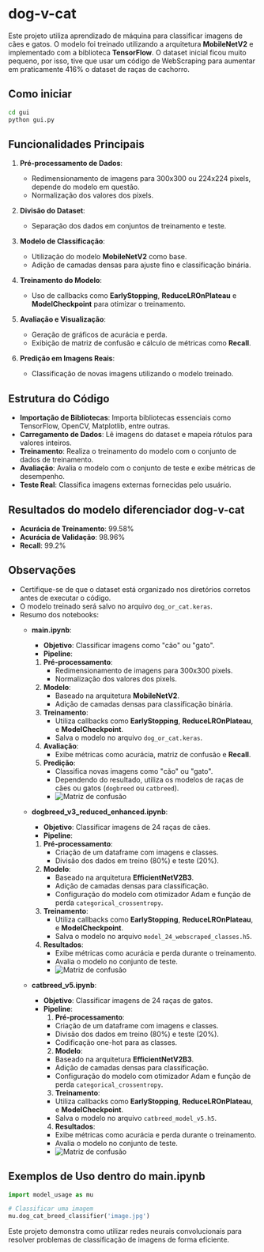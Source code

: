 # dog-v-cat

Este projeto utiliza aprendizado de máquina para classificar imagens de cães e gatos. O modelo foi treinado utilizando a arquitetura **MobileNetV2** e implementado com a biblioteca **TensorFlow**.
O dataset inicial ficou muito pequeno, por isso, tive que usar um código de WebScraping para aumentar em praticamente 416% o dataset de raças de cachorro.

## Como iniciar
```bash
cd gui
python gui.py
```

## Funcionalidades Principais

1. **Pré-processamento de Dados**:
   - Redimensionamento de imagens para 300x300 ou 224x224 pixels, depende do modelo em questão.
   - Normalização dos valores dos pixels.

2. **Divisão do Dataset**:
   - Separação dos dados em conjuntos de treinamento e teste.

3. **Modelo de Classificação**:
   - Utilização do modelo **MobileNetV2** como base.
   - Adição de camadas densas para ajuste fino e classificação binária.

4. **Treinamento do Modelo**:
   - Uso de callbacks como **EarlyStopping**, **ReduceLROnPlateau** e **ModelCheckpoint** para otimizar o treinamento.

5. **Avaliação e Visualização**:
   - Geração de gráficos de acurácia e perda.
   - Exibição de matriz de confusão e cálculo de métricas como **Recall**.

6. **Predição em Imagens Reais**:
   - Classificação de novas imagens utilizando o modelo treinado.

## Estrutura do Código

- **Importação de Bibliotecas**: Importa bibliotecas essenciais como TensorFlow, OpenCV, Matplotlib, entre outras.
- **Carregamento de Dados**: Lê imagens do dataset e mapeia rótulos para valores inteiros.
- **Treinamento**: Realiza o treinamento do modelo com o conjunto de dados de treinamento.
- **Avaliação**: Avalia o modelo com o conjunto de teste e exibe métricas de desempenho.
- **Teste Real**: Classifica imagens externas fornecidas pelo usuário.

## Resultados do modelo diferenciador dog-v-cat

- **Acurácia de Treinamento**: 99.58%
- **Acurácia de Validação**: 98.96%
- **Recall**: 99.2%

## Observações
- Certifique-se de que o dataset está organizado nos diretórios corretos antes de executar o código.
- O modelo treinado será salvo no arquivo `dog_or_cat.keras`.
- Resumo dos notebooks:
    - **main.ipynb**:
        - **Objetivo**: Classificar imagens como "cão" ou "gato".
        - **Pipeline**:
        1. **Pré-processamento**:
            - Redimensionamento de imagens para 300x300 pixels.
            - Normalização dos valores dos pixels.
        2. **Modelo**:
            - Baseado na arquitetura **MobileNetV2**.
            - Adição de camadas densas para classificação binária.
        3. **Treinamento**:
            - Utiliza callbacks como **EarlyStopping**, **ReduceLROnPlateau**, e **ModelCheckpoint**.
            - Salva o modelo no arquivo `dog_or_cat.keras`.
        4. **Avaliação**:
            - Exibe métricas como acurácia, matriz de confusão e **Recall**.
        5. **Predição**:
            - Classifica novas imagens como "cão" ou "gato".
            - Dependendo do resultado, utiliza os modelos de raças de cães ou gatos (`dogbreed` ou `catbreed`).
            - ![Matriz de confusão](images/imagens%20para%20o%20relatório/dog_cat_conf_matrix.png)

    - **dogbreed_v3_reduced_enhanced.ipynb**:
        - **Objetivo**: Classificar imagens de 24 raças de cães.
        - **Pipeline**:
        1. **Pré-processamento**:
            - Criação de um dataframe com imagens e classes.
            - Divisão dos dados em treino (80%) e teste (20%).
        2. **Modelo**:
            - Baseado na arquitetura **EfficientNetV2B3**.
            - Adição de camadas densas para classificação.
            - Configuração do modelo com otimizador Adam e função de perda `categorical_crossentropy`.
        3. **Treinamento**:
            - Utiliza callbacks como **EarlyStopping**, **ReduceLROnPlateau**, e **ModelCheckpoint**.
            - Salva o modelo no arquivo `model_24_webscraped_classes.h5`.
        4. **Resultados**:
            - Exibe métricas como acurácia e perda durante o treinamento.
            - Avalia o modelo no conjunto de teste.
            - ![Matriz de confusão](images/imagens%20para%20o%20relatório/dog_conf_matrix.png)

    - **catbreed_v5.ipynb**:
        - **Objetivo**: Classificar imagens de 24 raças de gatos.
        - **Pipeline**:
            1. **Pré-processamento**:
            - Criação de um dataframe com imagens e classes.
            - Divisão dos dados em treino (80%) e teste (20%).
            - Codificação one-hot para as classes.
            2. **Modelo**:
            - Baseado na arquitetura **EfficientNetV2B3**.
            - Adição de camadas densas para classificação.
            - Configuração do modelo com otimizador Adam e função de perda `categorical_crossentropy`.
            3. **Treinamento**:
            - Utiliza callbacks como **EarlyStopping**, **ReduceLROnPlateau**, e **ModelCheckpoint**.
            - Salva o modelo no arquivo `catbreed_model_v5.h5`.
            4. **Resultados**:
            - Exibe métricas como acurácia e perda durante o treinamento.
            - Avalia o modelo no conjunto de teste.
            - ![Matriz de confusão](images/imagens%20para%20o%20relatório/cat_conf_matrix.png)

## Exemplos de Uso dentro do main.ipynb

```python
import model_usage as mu

# Classificar uma imagem
mu.dog_cat_breed_classifier('image.jpg')
```

Este projeto demonstra como utilizar redes neurais convolucionais para resolver problemas de classificação de imagens de forma eficiente.
